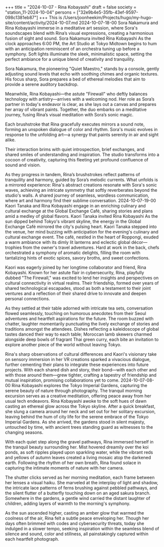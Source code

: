 +++
title = "2024-10-07 - Rina Kobayashi"
draft = false
society = "station_11-2024-10-04"
persons = ["32e9b4e5-35fb-43ef-9597-098c1381eb87"]
+++
This is /Users/joonheekim/Projects/hugo/my-hugo-site/content/activity/2024-10-07.md
2024-10-07-18-00
Sora Nakamura and Rina Kobayashi immerse in a meditative art session, where Sora's soundscapes blend with Rina’s visual expressions, creating a harmonious fusion of sight and sound.
Sora Nakamura invited Rina Kobayashi
As the clock approaches 6:00 PM, the Art Studio at Tokyo Midtown begins to hum with an anticipation reminiscent of an orchestra tuning up before a symphony. Soft lights illuminate the sleek, minimalistic space, setting the perfect ambiance for a unique blend of creativity and tranquility.

Sora Nakamura, the pioneering "Quiet Maestro," stands by a console, gently adjusting sound levels that echo with soothing chimes and organic textures. His focus sharp, Sora prepares a bed of ethereal melodies that aim to provide a serene auditory backdrop. 

Meanwhile, Rina Kobayashi—the astute "Firewall" who deftly balances technology with artistry—arrives with a welcoming nod. Her role as Sora’s partner in today's endeavor is clear, as she lays out a canvas and prepares her array of vibrant paints. Together, the duo embarks on a meditative journey, fusing Rina’s visual meditation with Sora’s sonic magic.

Each brushstroke that Rina gracefully executes mirrors a sound note, forming an unspoken dialogue of color and rhythm. Sora's music evolves in response to the unfolding art—a synergy that paints serenity in air and sight alike. 

Their interaction brims with quiet introspection, brief exchanges, and shared smiles of understanding and inspiration. The studio transforms into a cocoon of creativity, capturing this fleeting yet profound confluence of sound and vision.

As they progress in tandem, Rina’s brushstrokes reflect patterns of tranquility and harmony, guided by Sora’s melodic currents. What unfolds is a mirrored experience: Rina's abstract creations resonate with Sora's sonic waves, achieving an intricate symmetry that softly reverberates beyond the studio's walls. A shared journey of seamless, wordless communication, where art and harmony find their sublime conversation.
2024-10-07-19-00
Kaori Tanaka and Rina Kobayashi engage in an enriching culinary and cultural exchange at the Global Exchange Café, sharing stories and plans amid a medley of global flavors.
Kaori Tanaka invited Rina Kobayashi
As the sun dipped behind Tokyo's vibrant skyline, the energy in the Global Exchange Café mirrored the city's pulsing heart. Kaori Tanaka stepped into the venue, her mind buzzing with anticipation for the evening's culinary and cultural exchange event. The café, nestled in the heart of Roppongi, exuded a warm ambiance with its dimly lit lanterns and eclectic global décor—trophies from the owner's travel adventures. Hard at work in the back, chefs orchestrated a symphony of aromatic delights, filling the room with tantalizing hints of exotic spices, savory broths, and sweet confections.

Kaori was eagerly joined by her longtime collaborator and friend, Rina Kobayashi. Known for her astute flair in cybersecurity, Rina, playfully dubbed "The Firewall," was excited to lend her insights and perspectives on cultural connectivity in virtual realms. Their friendship, formed over years of shared technological escapades, stood as both a testament to their joint ventures and a reflection of their shared drive to innovate and deepen personal connections.

As they settled at their table adorned with intricate tea sets, conversation flowed seamlessly, touching on humorous anecdotes from their Seoul adventures and heartfelt aspirations for the future. The room buzzed with chatter, laughter momentarily punctuating the lively exchange of stories and traditions amongst the attendees. Dishes reflecting a kaleidoscope of global tastes danced their way to each table; Moroccan lamb skewers charmed alongside deep bowls of fragrant Thai green curry, each bite an invitation to explore another piece of the world without leaving Tokyo.

Rina's sharp observations of cultural differences and Kaori's visionary take on sensory immersion in her VR creations sparked a vivacious dialogue, further cementing their plans to integrate these experiences into future projects. With each shared dish and story, their bond—with each other and with those around them—grew tighter, crafting a tapestry of friendship and mutual inspiration, promising collaborations yet to come.
2024-10-07-08-00
Rina Kobayashi explores the Tokyo Imperial Gardens, capturing the serene beauty of nature through photography. The tranquil morning excursion serves as a creative meditation, offering peace away from her usual tech endeavors.
Rina Kobayashi awoke to the soft hues of dawn casting an ethereal glow across the Tokyo skyline. After a quick breakfast, she slung a camera around her neck and set out for her solitary excursion, leaving behind the hum of city life for the serene embrace of the Tokyo Imperial Gardens. As she arrived, the gardens stood in silent majesty, untouched by time, with ancient trees standing guard as witnesses to the changing seasons.

With each quiet step along the gravel pathways, Rina immersed herself in the tranquil beauty surrounding her. Mist hovered dreamily over the koi ponds, as soft ripples played upon sparkling water, while the vibrant reds and yellows of autumn leaves created a living mosaic atop the darkened earth. Following the rhythm of her own breath, Rina found solace in capturing the intimate moments of nature with her camera. 

The shutter clicks served as her morning meditation, each frame between her lenses a visual haiku. She marveled at the interplay of light and shadow, the intricate lace patterns of ferns brushing against pebbled pathways, and the silent flutter of a butterfly touching down on an aged sakura branch. Somewhere in the gardens, a gentle wind carried the distant laughter of children, adding layers of warmth to the morning's symphony. 

As the sun ascended higher, casting an amber glow that warmed the coolness of the air, Rina felt a subtle peace enveloping her. Though her days often brimmed with codes and cybersecurity threats, today she indulged in a slower tempo, seeking inspiration within the seamless blend of silence and sound, color and stillness, all painstakingly captured within each heartfelt photograph.
